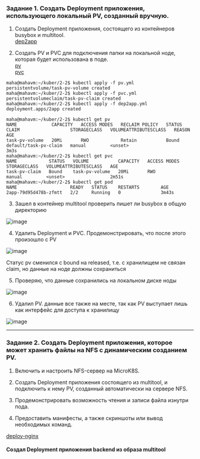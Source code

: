 ### Задание 1. Создать Deployment приложения, использующего локальный PV, созданный вручную.   

1. Создать Deployment приложения, состоящего из контейнеров busybox и multitool.   
[dep2app](https://github.com/Heimdier/DEV/blob/main/Kube/2.2/dep2app.yml)

2. Создать PV и PVC для подключения папки на локальной ноде, которая будет использована в поде.   
[pv](https://github.com/Heimdier/DEV/blob/main/Kube/2.2/pv.yml)   
[pvc](https://github.com/Heimdier/DEV/blob/main/Kube/2.2/pvc.yml)

```shell
maha@mahavm:~/kuber/2-2$ kubectl apply -f pv.yml
persistentvolume/task-pv-volume created
maha@mahavm:~/kuber/2-2$ kubectl apply -f pvc.yml
persistentvolumeclaim/task-pv-claim created
maha@mahavm:~/kuber/2-2$ kubectl apply -f dep2app.yml
deployment.apps/2app created

maha@mahavm:~/kuber/2-2$ kubectl get pv
NAME             CAPACITY   ACCESS MODES   RECLAIM POLICY   STATUS   CLAIM                   STORAGECLASS   VOLUMEATTRIBUTESCLASS   REASON   AGE
task-pv-volume   20Mi       RWO            Retain           Bound    default/task-pv-claim   manual         <unset>                          3m3s
maha@mahavm:~/kuber/2-2$ kubectl get pvc
NAME            STATUS   VOLUME           CAPACITY   ACCESS MODES   STORAGECLASS   VOLUMEATTRIBUTESCLASS   AGE
task-pv-claim   Bound    task-pv-volume   20Mi       RWO            manual         <unset>                 2m51s
maha@mahavm:~/kuber/2-2$ kubectl get pod
NAME                    READY   STATUS    RESTARTS        AGE
2app-79d95d478b-zfmtt   2/2     Running   0               3m43s

```

3. Зашел в контейнер multitool проверить пишет ли busybox в общую директорию

![image](https://github.com/user-attachments/assets/a720968b-c860-4536-82aa-833f166d3677)


4. Удалить Deployment и PVC. Продемонстрировать, что после этого произошло с PV
   
![image](https://github.com/user-attachments/assets/54e39285-cc6b-49cf-b48b-9e816b7f5e15)

Cтатус pv сменился с bound на released, т.е. с хранилищем не связан claim, но данные на ноде должны сохраниться

5. Проверяю, что данные сохранились на локальном диске ноды
   
![image](https://github.com/user-attachments/assets/b2cc2586-528d-4ffc-9cdf-c105906cd123)


6. Удалил PV.  данные все также на месте, так как PV выступает лишь как интерфейс для доступа к хранилищу
   
![image](https://github.com/user-attachments/assets/286066da-8a85-4ddd-a3e7-efa9c5ef55dd)


------

### Задание 2. Создать Deployment приложения, которое может хранить файлы на NFS с динамическим созданием PV.   

1. Включить и настроить NFS-сервер на MicroK8S.   


2. Создать Deployment приложения состоящего из multitool, и подключить к нему PV, созданный автоматически на сервере NFS.   


3. Продемонстрировать возможность чтения и записи файла изнутри пода.   


4. Предоставить манифесты, а также скриншоты или вывод необходимых команд.   




[deploy-nginx](https://github.com/Heimdier/DEV/blob/main/Kube/1.5./deploy-nginx.yml)

#### Создал Deployment приложения backend из образа multitool

```shell

```
